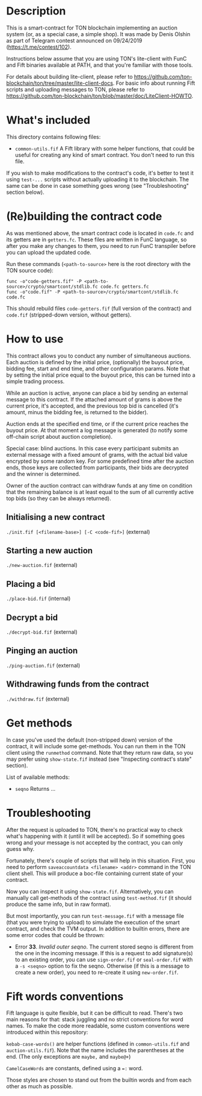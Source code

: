 # Description

This is a smart-contract for TON blockchain implementing an auction system (or, as a special case, a simple shop). It was made by Denis Olshin as part of Telegram contest announced on 09/24/2019 (https://t.me/contest/102).

Instructions below assume that you are using TON's lite-client with FunC and Fift binaries available at PATH, and that you're familiar with those tools.

For details about building lite-client, please refer to https://github.com/ton-blockchain/ton/tree/master/lite-client-docs. For basic info about running Fift scripts and uploading messages to TON, please refer to https://github.com/ton-blockchain/ton/blob/master/doc/LiteClient-HOWTO.

# What's included

This directory contains following files:

* `common-utils.fif`
   A Fift library with some helper functions, that could be useful for creating any kind of smart contract. You don't need to run this file.


If you wish to make modifications to the contract's code, it's better to test it using `test-...` scripts without actually uploading it to the blockchain. The same can be done in case something goes wrong (see "Troubleshooting" section below).

# (Re)building the contract code

As was mentioned above, the smart contract code is located in `code.fc` and its getters are in `getters.fc`. These files are written in FunC language, so after you make any changes to them, you need to run FunC transpiler before you can upload the updated code.

Run these commands (`<path-to-source>` here is the root directory with the TON source code):

```
func -o"code-getters.fif" -P <path-to-source>/crypto/smartcont/stdlib.fc code.fc getters.fc
func -o"code.fif" -P <path-to-source>/crypto/smartcont/stdlib.fc code.fc
```

This should rebuild files `code-getters.fif` (full version of the contract) and `code.fif` (stripped-down version, without getters).

# How to use

This contract allows you to conduct any number of simultaneous auctions. Each auction is defined by the initial price, (optionally) the buyout price, bidding fee, start and end time, and other configuration params. Note that by setting the initial price equal to the buyout price, this can be turned into a simple trading process.

While an auction is active, anyone can place a bid by sending an external message to this contract. If the attached amount of grams is above the current price, it's accepted, and the previous top bid is cancelled (it's amount, minus the bidding fee, is returned to the bidder).

Auction ends at the specified end time, or if the current price reaches the buyout price. At that moment a log message is generated (to notify some off-chain script about auction completion).

Special case: blind auctions. In this case every participant submits an external message with a fixed amount of grams, with the actual bid value encrypted by some random key. For some predefined time after the auction ends, those keys are collected from participants, their bids are decrypted and the winner is determined.

Owner of the auction contract can withdraw funds at any time on condition that the remaining balance is at least equal to the sum of all currently active top bids (so they can be always returned).

## Initialising a new contract
`./init.fif [<filename-base>] [-C <code-fif>]`
(external)

## Starting a new auction
`./new-auction.fif`
(external)

## Placing a bid
`./place-bid.fif`
(internal)

## Decrypt a bid
`./decrypt-bid.fif`
(external)

## Pinging an auction
`./ping-auction.fif`
(external)

## Withdrawing funds from the contract
`./withdraw.fif`
(external)

# Get methods

In case you've used the default (non-stripped down) version of the contract, it will include some get-methods. You can run them in the TON client using the `runmethod` command. Note that they return raw data, so you may prefer using `show-state.fif` instead (see "Inspecting contract's state" section). 

List of available methods:
* `seqno`
   Returns ...

# Troubleshooting

After the request is uploaded to TON, there's no practical way to check what's happening with it (until it will be accepted). So if something goes wrong and your message is not accepted by the contract, you can only guess why.

Fortunately, there's couple of scripts that will help in this situation. First, you need to perform `saveaccountdata <filename> <addr>` command in the TON client shell. This will produce a boc-file containing current state of your contract.

Now you can inspect it using `show-state.fif`. Alternatively, you can manually call get-methods of the contract using `test-method.fif` (it should produce the same info, but in raw format).

But most importantly, you can run `test-message.fif` with a message file (that you were trying to upload) to simulate the execution of the smart contract, and check the TVM output. In addition to builtin errors, there are some error codes that could be thrown:

* Error **33**. *Invalid outer seqno*.
   The current stored seqno is different from the one in the incoming message. If this is a request to add signature(s) to an existing order, you can use `sign-order.fif` or `seal-order.fif` with a `-s <seqno>` option to fix the seqno. Otherwise (if this is a message to create a new order), you need to re-create it using `new-order.fif`.

# Fift words conventions

Fift language is quite flexible, but it can be difficult to read. There's two main reasons for that: stack juggling and no strict conventions for word names. To make the code more readable, some custom conventions were introduced within this repository:

`kebab-case-words()` are helper functions (defined in `common-utils.fif` and `auction-utils.fif`). Note that the name includes the parentheses at the end. (The only exceptions are `maybe,` and `maybe@+`)

`CamelCaseWords` are constants, defined using a `=:` word.

Those styles are chosen to stand out from the builtin words and from each other as much as possible.
